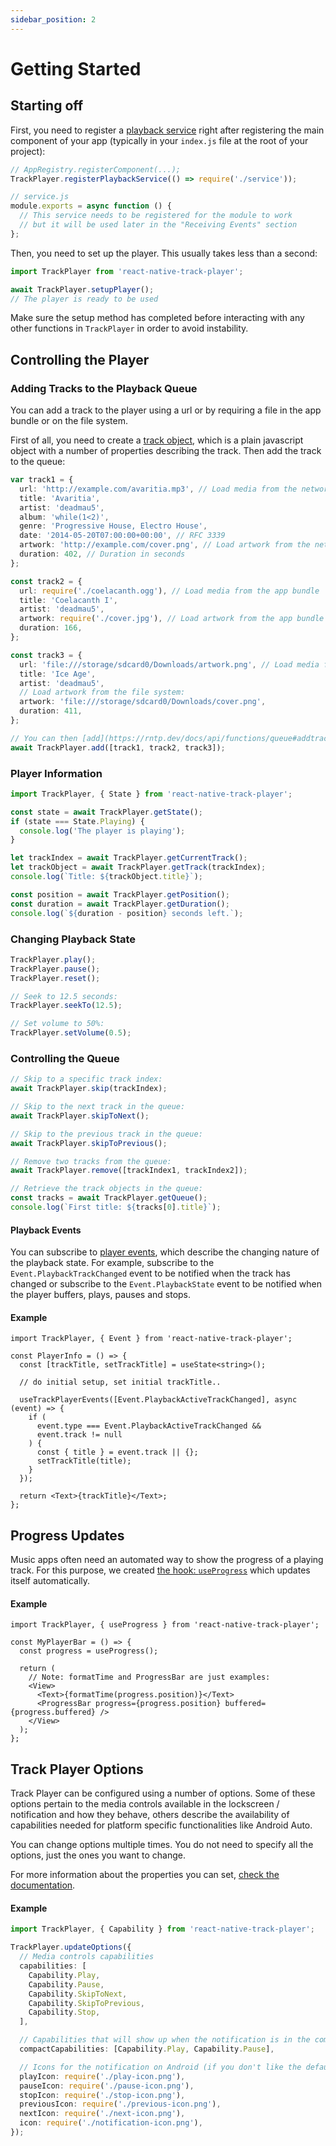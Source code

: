```yaml
---
sidebar_position: 2
---
```


# Getting Started

## Starting off

First, you need to register a [playback service](./playback-service.md) right after registering the main component of your app (typically in your `index.js` file at the root of your project):

```ts
// AppRegistry.registerComponent(...);
TrackPlayer.registerPlaybackService(() => require('./service'));
```

```ts
// service.js
module.exports = async function () {
  // This service needs to be registered for the module to work
  // but it will be used later in the "Receiving Events" section
};
```

Then, you need to set up the player. This usually takes less than a second:

```ts
import TrackPlayer from 'react-native-track-player';

await TrackPlayer.setupPlayer();
// The player is ready to be used
```

Make sure the setup method has completed before interacting with any other functions in `TrackPlayer` in order to avoid instability.

## Controlling the Player

### Adding Tracks to the Playback Queue

You can add a track to the player using a url or by requiring a file in the app
bundle or on the file system.

First of all, you need to create a [track object](../api/objects/track.md), which
is a plain javascript object with a number of properties describing the track.
Then add the track to the queue:

```ts
var track1 = {
  url: 'http://example.com/avaritia.mp3', // Load media from the network
  title: 'Avaritia',
  artist: 'deadmau5',
  album: 'while(1<2)',
  genre: 'Progressive House, Electro House',
  date: '2014-05-20T07:00:00+00:00', // RFC 3339
  artwork: 'http://example.com/cover.png', // Load artwork from the network
  duration: 402, // Duration in seconds
};

const track2 = {
  url: require('./coelacanth.ogg'), // Load media from the app bundle
  title: 'Coelacanth I',
  artist: 'deadmau5',
  artwork: require('./cover.jpg'), // Load artwork from the app bundle
  duration: 166,
};

const track3 = {
  url: 'file:///storage/sdcard0/Downloads/artwork.png', // Load media from the file system
  title: 'Ice Age',
  artist: 'deadmau5',
  // Load artwork from the file system:
  artwork: 'file:///storage/sdcard0/Downloads/cover.png',
  duration: 411,
};

// You can then [add](https://rntp.dev/docs/api/functions/queue#addtracks-insertbeforeindex) the items to the queue
await TrackPlayer.add([track1, track2, track3]);
```

### Player Information

```ts
import TrackPlayer, { State } from 'react-native-track-player';

const state = await TrackPlayer.getState();
if (state === State.Playing) {
  console.log('The player is playing');
}

let trackIndex = await TrackPlayer.getCurrentTrack();
let trackObject = await TrackPlayer.getTrack(trackIndex);
console.log(`Title: ${trackObject.title}`);

const position = await TrackPlayer.getPosition();
const duration = await TrackPlayer.getDuration();
console.log(`${duration - position} seconds left.`);
```

### Changing Playback State

```ts
TrackPlayer.play();
TrackPlayer.pause();
TrackPlayer.reset();

// Seek to 12.5 seconds:
TrackPlayer.seekTo(12.5);

// Set volume to 50%:
TrackPlayer.setVolume(0.5);
```

### Controlling the Queue

```ts
// Skip to a specific track index:
await TrackPlayer.skip(trackIndex);

// Skip to the next track in the queue:
await TrackPlayer.skipToNext();

// Skip to the previous track in the queue:
await TrackPlayer.skipToPrevious();

// Remove two tracks from the queue:
await TrackPlayer.remove([trackIndex1, trackIndex2]);

// Retrieve the track objects in the queue:
const tracks = await TrackPlayer.getQueue();
console.log(`First title: ${tracks[0].title}`);
```

#### Playback Events

You can subscribe to [player events](../api/events.md#player), which describe the
changing nature of the playback state. For example, subscribe to the
`Event.PlaybackTrackChanged` event to be notified when the track has changed or
subscribe to the `Event.PlaybackState` event to be notified when the player
buffers, plays, pauses and stops.

#### Example

```tsx
import TrackPlayer, { Event } from 'react-native-track-player';

const PlayerInfo = () => {
  const [trackTitle, setTrackTitle] = useState<string>();

  // do initial setup, set initial trackTitle..

  useTrackPlayerEvents([Event.PlaybackActiveTrackChanged], async (event) => {
    if (
      event.type === Event.PlaybackActiveTrackChanged &&
      event.track != null
    ) {
      const { title } = event.track || {};
      setTrackTitle(title);
    }
  });

  return <Text>{trackTitle}</Text>;
};
```

## Progress Updates

Music apps often need an automated way to show the progress of a playing track.
For this purpose, we created [the hook: `useProgress`](../api/hooks.md) which
updates itself automatically.

#### Example

```tsx
import TrackPlayer, { useProgress } from 'react-native-track-player';

const MyPlayerBar = () => {
  const progress = useProgress();

  return (
    // Note: formatTime and ProgressBar are just examples:
    <View>
      <Text>{formatTime(progress.position)}</Text>
      <ProgressBar progress={progress.position} buffered={progress.buffered} />
    </View>
  );
};
```

## Track Player Options

Track Player can be configured using a number of options. Some of these options
pertain to the media controls available in the lockscreen / notification and how
they behave, others describe the availability of capabilities needed for
platform specific functionalities like Android Auto.

You can change options multiple times. You do not need to specify all the
options, just the ones you want to change.

For more information about the properties you can set, [check the
documentation](../api/functions/player.md#updateoptionsoptions).

#### Example

```ts
import TrackPlayer, { Capability } from 'react-native-track-player';

TrackPlayer.updateOptions({
  // Media controls capabilities
  capabilities: [
    Capability.Play,
    Capability.Pause,
    Capability.SkipToNext,
    Capability.SkipToPrevious,
    Capability.Stop,
  ],

  // Capabilities that will show up when the notification is in the compact form on Android
  compactCapabilities: [Capability.Play, Capability.Pause],

  // Icons for the notification on Android (if you don't like the default ones)
  playIcon: require('./play-icon.png'),
  pauseIcon: require('./pause-icon.png'),
  stopIcon: require('./stop-icon.png'),
  previousIcon: require('./previous-icon.png'),
  nextIcon: require('./next-icon.png'),
  icon: require('./notification-icon.png'),
});
```
